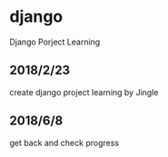# django
Django Porject Learning


## 2018/2/23
create django project learning by Jingle

## 2018/6/8
get back and check progress
